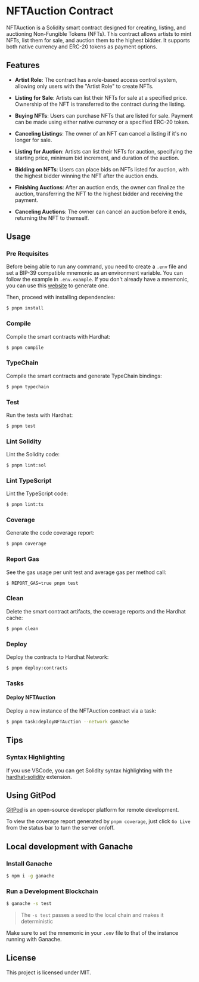 # NFTAuction Contract

NFTAuction is a Solidity smart contract designed for creating, listing, and auctioning Non-Fungible Tokens (NFTs). This
contract allows artists to mint NFTs, list them for sale, and auction them to the highest bidder. It supports both
native currency and ERC-20 tokens as payment options.

## Features

- **Artist Role**: The contract has a role-based access control system, allowing only users with the "Artist Role" to
  create NFTs.

- **Listing for Sale**: Artists can list their NFTs for sale at a specified price. Ownership of the NFT is transferred
  to the contract during the listing.

- **Buying NFTs**: Users can purchase NFTs that are listed for sale. Payment can be made using either native currency or
  a specified ERC-20 token.

- **Canceling Listings**: The owner of an NFT can cancel a listing if it's no longer for sale.

- **Listing for Auction**: Artists can list their NFTs for auction, specifying the starting price, minimum bid
  increment, and duration of the auction.

- **Bidding on NFTs**: Users can place bids on NFTs listed for auction, with the highest bidder winning the NFT after
  the auction ends.

- **Finishing Auctions**: After an auction ends, the owner can finalize the auction, transferring the NFT to the highest
  bidder and receiving the payment.

- **Canceling Auctions**: The owner can cancel an auction before it ends, returning the NFT to themself.

## Usage

### Pre Requisites

Before being able to run any command, you need to create a `.env` file and set a BIP-39 compatible mnemonic as an
environment variable. You can follow the example in `.env.example`. If you don't already have a mnemonic, you can use
this [website](https://iancoleman.io/bip39/) to generate one.

Then, proceed with installing dependencies:

```sh
$ pnpm install
```

### Compile

Compile the smart contracts with Hardhat:

```sh
$ pnpm compile
```

### TypeChain

Compile the smart contracts and generate TypeChain bindings:

```sh
$ pnpm typechain
```

### Test

Run the tests with Hardhat:

```sh
$ pnpm test
```

### Lint Solidity

Lint the Solidity code:

```sh
$ pnpm lint:sol
```

### Lint TypeScript

Lint the TypeScript code:

```sh
$ pnpm lint:ts
```

### Coverage

Generate the code coverage report:

```sh
$ pnpm coverage
```

### Report Gas

See the gas usage per unit test and average gas per method call:

```sh
$ REPORT_GAS=true pnpm test
```

### Clean

Delete the smart contract artifacts, the coverage reports and the Hardhat cache:

```sh
$ pnpm clean
```

### Deploy

Deploy the contracts to Hardhat Network:

```sh
$ pnpm deploy:contracts
```

### Tasks

#### Deploy NFTAuction

Deploy a new instance of the NFTAuction contract via a task:

```sh
$ pnpm task:deployNFTAuction --network ganache
```

## Tips

### Syntax Highlighting

If you use VSCode, you can get Solidity syntax highlighting with the
[hardhat-solidity](https://marketplace.visualstudio.com/items?itemName=NomicFoundation.hardhat-solidity) extension.

## Using GitPod

[GitPod](https://www.gitpod.io/) is an open-source developer platform for remote development.

To view the coverage report generated by `pnpm coverage`, just click `Go Live` from the status bar to turn the server
on/off.

## Local development with Ganache

### Install Ganache

```sh
$ npm i -g ganache
```

### Run a Development Blockchain

```sh
$ ganache -s test
```

> The `-s test` passes a seed to the local chain and makes it deterministic

Make sure to set the mnemonic in your `.env` file to that of the instance running with Ganache.

## License

This project is licensed under MIT.

